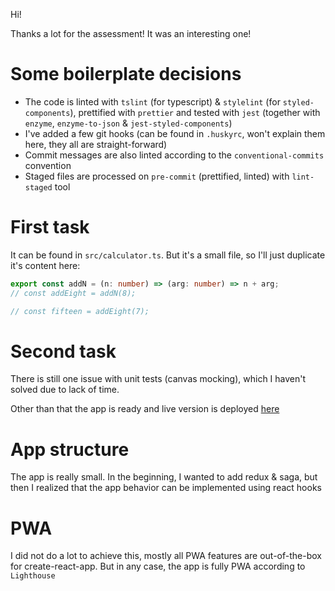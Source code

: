 Hi!

Thanks a lot for the assessment! It was an interesting one!

# Some boilerplate decisions

- The code is linted with `tslint` (for typescript) & `stylelint` (for `styled-components`), prettified with `prettier` and tested with `jest` (together with `enzyme`, `enzyme-to-json` & `jest-styled-components`)
- I've added a few git hooks (can be found in `.huskyrc`, won't explain them here, they all are straight-forward)
- Commit messages are also linted according to the `conventional-commits` convention
- Staged files are processed on `pre-commit` (prettified, linted) with `lint-staged` tool

# First task

It can be found in `src/calculator.ts`. But it's a small file, so I'll just duplicate it's content here:

```ts
export const addN = (n: number) => (arg: number) => n + arg;
// const addEight = addN(8);

// const fifteen = addEight(7);
```

# Second task

There is still one issue with unit tests (canvas mocking), which I haven't solved due to lack of time.

Other than that the app is ready and live version is deployed [here](https://dott-dborysov.firebaseapp.com)

# App structure

The app is really small. In the beginning, I wanted to add redux & saga, but then I realized that the app behavior can be implemented using react hooks

# PWA

I did not do a lot to achieve this, mostly all PWA features are out-of-the-box for create-react-app. But in any case, the app is fully PWA according to `Lighthouse`
